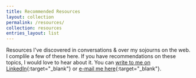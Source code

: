 ```yaml
---
title: Recommended Resources
layout: collection
permalink: /resources/
collection: resources
entries_layout: list
---
```


Resources I've discovered in conversations & over my sojourns on the web. I complile a few of these here. 
If you have recommendations on these topics, I would love to hear about it. You can [write to me on LinkedIn](https://www.linkedin.com/in/jahnavigh){:target="_blank"} or [e-mail me here](mailto:jahnavighelani@gmail.com?){:target="_blank"}. 
